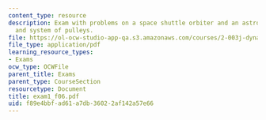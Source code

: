 ```yaml
---
content_type: resource
description: Exam with problems on a space shuttle orbiter and an astronaut, L-shape,
  and system of pulleys.
file: https://ol-ocw-studio-app-qa.s3.amazonaws.com/courses/2-003j-dynamics-and-control-i-fall-2007/f89e4bbfad61a7db36022af142a57e66_exam1_f06.pdf
file_type: application/pdf
learning_resource_types:
- Exams
ocw_type: OCWFile
parent_title: Exams
parent_type: CourseSection
resourcetype: Document
title: exam1_f06.pdf
uid: f89e4bbf-ad61-a7db-3602-2af142a57e66
---
```

